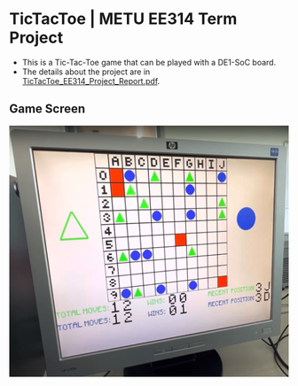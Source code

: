 # TicTacToe | METU EE314 Term Project
- This is a Tic-Tac-Toe game that can be played with a DE1-SoC board.
- The details about the project are in [TicTacToe_EE314_Project_Report.pdf](https://github.com/yerminal/TicTacToe/blob/main/docs/TicTacToe_EE314_Project_Report.pdf).
## Game Screen
![screen_example.png](https://github.com/yerminal/TicTacToe/blob/main/docs/screen_example.png)
